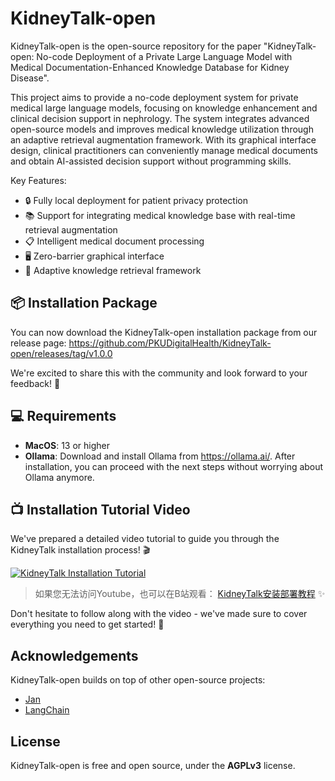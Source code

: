 # KidneyTalk-open

KidneyTalk-open is the open-source repository for the paper "KidneyTalk-open: No-code Deployment of a Private Large Language Model with Medical Documentation-Enhanced Knowledge Database for Kidney Disease".

This project aims to provide a no-code deployment system for private medical large language models, focusing on knowledge enhancement and clinical decision support in nephrology. The system integrates advanced open-source models and improves medical knowledge utilization through an adaptive retrieval augmentation framework. With its graphical interface design, clinical practitioners can conveniently manage medical documents and obtain AI-assisted decision support without programming skills.

Key Features:
- 🔒 Fully local deployment for patient privacy protection
- 📚 Support for integrating medical knowledge base with real-time retrieval augmentation
- 📋 Intelligent medical document processing
- 🖥️ Zero-barrier graphical interface
- 🔄 Adaptive knowledge retrieval framework

## 📦 Installation Package

You can now download the KidneyTalk-open installation package from our release page:
https://github.com/PKUDigitalHealth/KidneyTalk-open/releases/tag/v1.0.0

We're excited to share this with the community and look forward to your feedback! 🎉

## 💻 Requirements

- **MacOS**: 13 or higher
- **Ollama**: Download and install Ollama from https://ollama.ai/. After installation, you can proceed with the next steps without worrying about Ollama anymore.

## 📺 Installation Tutorial Video

We've prepared a detailed video tutorial to guide you through the KidneyTalk installation process! 🎬

[![KidneyTalk Installation Tutorial](https://img.youtube.com/vi/yuOzPelXfzQ/0.jpg)](https://www.youtube.com/embed/yuOzPelXfzQ?si=-JC7xW32K0-ciX1-)

> 如果您无法访问Youtube，也可以在B站观看：
[KidneyTalk安装部署教程](https://www.bilibili.com/video/BV1jMRaYFECy/?vd_source=5dad28f5fde62951655f7811ad181b65) ✨

Don't hesitate to follow along with the video - we've made sure to cover everything you need to get started! 💪

## Acknowledgements

KidneyTalk-open builds on top of other open-source projects:

- [Jan](https://github.com/janhq/jan)
- [LangChain](https://github.com/langchain-ai)

## License

KidneyTalk-open is free and open source, under the **AGPLv3** license.
